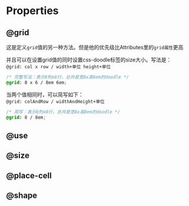 
# Properties

## @grid
这是定义`grid`值的另一种方法。但是他的优先级比Attributes里的`grid属性`更高

并且可以在设置grid值的同时设置css-doodle标签的size大小。写法是：  
`@grid: col x row / width+单位 height+单位`

```css
/* 完整写法：表示8列x6行，总共是宽8x高6em的doodle */
@grid: 8 x 6 / 8em 6em;
```
当两个值相同时，可以简写如下：  
`@grid: colAndRow / widthAndHeight+单位`
```css
/* 简写：表示8列x8行，总共是宽8x高8em的doodle */
@grid: 8 / 8em;
```

## @use

## @size

## @place-cell

## @shape
